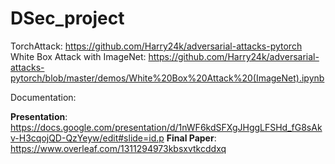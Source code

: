 # DSec_project
TorchAttack: https://github.com/Harry24k/adversarial-attacks-pytorch
White Box Attack with ImageNet: https://github.com/Harry24k/adversarial-attacks-pytorch/blob/master/demos/White%20Box%20Attack%20(ImageNet).ipynb

Documentation:

**Presentation**: https://docs.google.com/presentation/d/1nWF6kdSFXgJHggLFSHd_fG8sAkv-H3cqojQD-QzYeyw/edit#slide=id.p
**Final Paper**: https://www.overleaf.com/1311294973kbsxvtkcddxq
 
